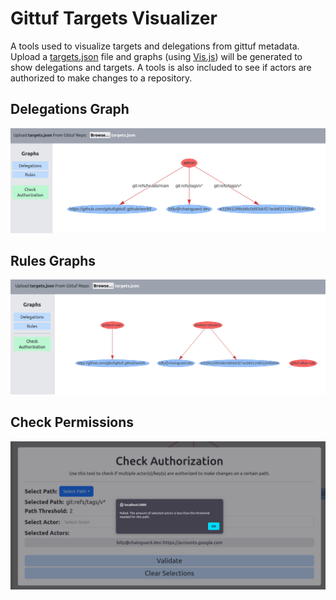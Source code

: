 # Gittuf Targets Visualizer 

A tools used to visualize targets and delegations from gittuf metadata. Upload a [targets.json](https://theupdateframework.com/docs/metadata/#targets-metadata-targetsjson) file and graphs (using [Vis.js](https://visjs.github.io/vis-network/docs/network/)) will be generated to show delegations and targets. A tools is also included to see if actors are authorized to make changes to a repository. 

## Delegations Graph 

![alt text](./media/delegations-graph.png)

## Rules Graphs 

![alt text](./media/media-graph.png)

## Check Permissions
![alt text](./media/check-auth.png)